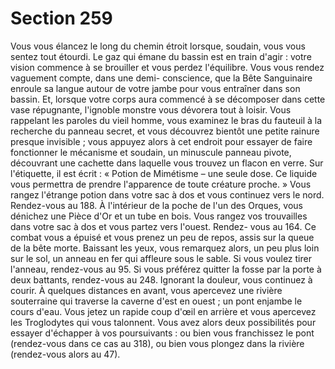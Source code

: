 # Section 259

Vous vous élancez le long du chemin étroit lorsque, soudain, vous vous sentez tout
étourdi. Le gaz qui émane du bassin est en train d'agir : votre vision commence à se
brouiller et vous perdez l'équilibre. Vous vous rendez vaguement compte, dans une demi-
conscience, que la Bête Sanguinaire enroule sa langue autour de votre jambe pour vous
entraîner dans son bassin. Et, lorsque votre corps aura commencé à se décomposer dans
cette vase répugnante, l'ignoble monstre vous dévorera tout à loisir.
Vous rappelant les paroles du vieil homme, vous examinez le bras du fauteuil à la
recherche du panneau secret, et vous découvrez bientôt une petite rainure presque
invisible ; vous appuyez alors à cet endroit pour essayer de faire fonctionner le
mécanisme et soudain, un minuscule panneau pivote, découvrant une cachette dans
laquelle vous trouvez un flacon en verre. Sur l'étiquette, il est écrit : « Potion de
Mimétisme – une seule dose. Ce liquide vous permettra de prendre l'apparence de toute
créature proche. » Vous rangez l'étrange potion dans votre sac à dos et vous continuez
vers le nord. Rendez-vous au 188.
À l'intérieur de la poche de l'un des Orques, vous dénichez une Pièce d'Or et un tube en
bois. Vous rangez vos trouvailles dans votre sac à dos et vous partez vers l'ouest. Rendez-
vous au 164.
Ce combat vous a épuisé et vous prenez un peu de repos, assis sur la queue de la bête
morte. Baissant les yeux, vous remarquez alors, un peu plus loin sur le sol, un anneau en
fer qui affleure sous le sable. Si vous voulez tirer l'anneau, rendez-vous au 95. Si vous
préférez quitter la fosse par la porte à deux battants, rendez-vous au 248.
Ignorant la douleur, vous continuez à courir. À quelques distances en avant, vous
apercevez une rivière souterraine qui traverse la caverne d'est en ouest ; un pont enjambe
le cours d'eau. Vous jetez un rapide coup d'œil en arrière et vous apercevez les
Troglodytes qui vous talonnent. Vous avez alors deux possibilités pour essayer
d'échapper à vos poursuivants : ou bien vous franchissez le pont (rendez-vous dans ce cas
au 318), ou bien vous plongez dans la rivière (rendez-vous alors au 47).